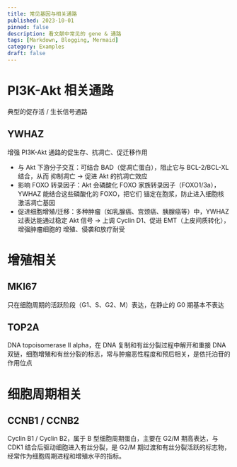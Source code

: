 ```yaml
---
title: 常见基因与相关通路
published: 2023-10-01
pinned: false
description: 看文献中常见的 gene & 通路
tags: [Markdown, Blogging, Mermaid]
category: Examples
draft: false
---
```

# PI3K-Akt 相关通路
典型的促存活 / 生长信号通路
## YWHAZ
增强 PI3K-Akt 通路的促生存、抗凋亡、促迁移作用
- 与 Akt 下游分子交互：可结合 BAD（促凋亡蛋白），阻止它与 BCL-2/BCL-XL 结合，从而 抑制凋亡 → 促进 Akt 的抗凋亡效应
- 影响 FOXO 转录因子：Akt 会磷酸化 FOXO 家族转录因子（FOXO1/3a），YWHAZ 能结合这些磷酸化的 FOXO，把它们 锚定在胞浆，防止进入细胞核激活凋亡基因
- 促进细胞增殖/迁移：多种肿瘤（如乳腺癌、宫颈癌、胰腺癌等）中，YWHAZ 过表达能通过稳定 Akt 信号 → 上调 Cyclin D1、促进 EMT（上皮间质转化），增强肿瘤细胞的 增殖、侵袭和放疗耐受

# 增殖相关
## MKI67
只在细胞周期的活跃阶段（G1、S、G2、M）表达，在静止的 G0 期基本不表达
## TOP2A
DNA topoisomerase II alpha，在 DNA 复制和有丝分裂过程中解开和重接 DNA 双链，细胞增殖和有丝分裂的标志，常与肿瘤恶性程度和预后相关，是依托泊苷的作用位点


# 细胞周期相关
## CCNB1 / CCNB2
Cyclin B1 / Cyclin B2，属于 B 型细胞周期蛋白，主要在 G2/M 期高表达，与 CDK1 结合后驱动细胞进入有丝分裂，是 G2/M 期过渡和有丝分裂活跃的标志物，经常作为细胞周期进程和增殖水平的指标。